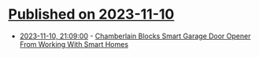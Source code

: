 # [Published on 2023-11-10](index.md)

* [2023-11-10, 21:09:00](https://soylentnews.org/article.pl?sid=23/11/09/1350235&from=rss) - [Chamberlain Blocks Smart Garage Door Opener From Working With Smart Homes](https://soylentnews.org/article.pl?sid=23/11/09/1350235&from=rss)

